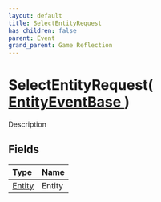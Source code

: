 ```yaml
---
layout: default
title: SelectEntityRequest
has_children: false
parent: Event
grand_parent: Game Reflection
---
```

# SelectEntityRequest( [ EntityEventBase ](/docs/game-reflection/events/entity_event_base) )
Description 

## Fields

| Type | Name |
|:-------------|:--------------|
| [Entity](/docs/game-reflection/classes/entity) | Entity |

